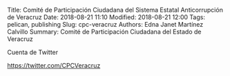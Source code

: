 Title: Comité de Participación Ciudadana del Sistema Estatal Anticorrupción de Veracruz
Date: 2018-08-21 11:10
Modified: 2018-08-21 12:00
Tags: pelican, publishing
Slug: cpc-veracruz
Authors: Edna Janet Martínez Calvillo
Summary: Comité de Participación Ciudadana del Estado de Veracruz

Cuenta de Twitter

<https://twitter.com/CPCVeracruz>
 
